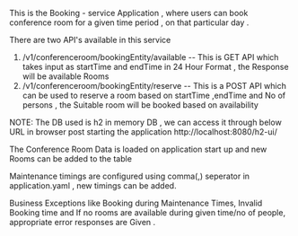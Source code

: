 This is the Booking - service Application , where users can book conference room for a given time period , on that
particular day .

There are two API's available in this service

1. /v1/conferenceroom/bookingEntity/available -- This is GET API which takes input as startTime and endTime in 24 Hour
   Format , the Response will be available Rooms
2. /v1/conferenceroom/bookingEntity/reserve -- This is a POST API which can be used to reserve a room based on startTime
   ,endTime and No of persons , the Suitable room will be booked based on availability

NOTE: The DB used is h2 in memory DB , we can access it through below URL in browser post starting the application
http://localhost:8080/h2-ui/

The Conference Room Data is loaded on application start up and new Rooms can be added to the table

Maintenance timings are configured using comma(,) seperator in application.yaml , new timings can be added.

Business Exceptions like Booking during Maintenance Times, Invalid Booking time and If no rooms are available during
given time/no of people, appropriate error responses are Given .